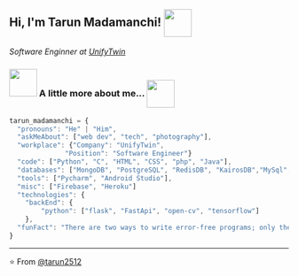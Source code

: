 
<h2> Hi, I'm Tarun Madamanchi! <img src="https://media.giphy.com/media/6b8kW7l6lHzIk8nxUA/giphy.gif" width="50" align="center"></h2>
<p><em>Software Enginner at <a href="https://unifytwin.com/home">UnifyTwin</a>
</em></p>


### <img src="https://media.giphy.com/media/VgCDAzcKvsR6OM0uWg/giphy.gif" width="50"> A little more about me... <img src="https://media.giphy.com/media/nm6266UyRc2EnfpAo8/giphy.gif" width="50" align="center"> 

```javascript
tarun_madamanchi = {
  "pronouns": "He" | "Him",
  "askMeAbout": ["web dev", "tech", "photography"],
  "workplace": {"Company": "UnifyTwin",
              "Position": "Software Engineer"}
  "code": ["Python", "C", "HTML", "CSS", "php", "Java"],
  "databases": ["MongoDB", "PostgreSQL", "RedisDB", "KairosDB","MySql", "ArangoDB"]
  "tools": ["Pycharm", "Android Studio"],
  "misc": ["Firebase", "Heroku"]
  "technologies": {
    "backEnd": {
        "python": ["flask", "FastApi", "open-cv", "tensorflow"]
    },
  "funFact": "There are two ways to write error-free programs; only the third one works"
}
```


---

⭐️ From [@tarun2512](https://github.com/tarun2512)
